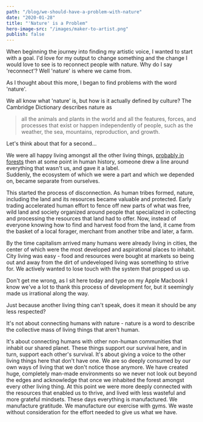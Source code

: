 ```yaml
---
path: "/blog/we-should-have-a-problem-with-nature"
date: "2020-01-28"
title: "'Nature' is a Problem"
hero-image-src: "/images/maker-to-artist.png"
publish: false
---
```


When beginning the journey into finding my artistic voice, I wanted to start with a goal. I'd love for my output to change something and the change I would love to see is to reconnect people with nature. Why do I say 'reconnect'? Well 'nature' is where we came from.

As I thought about this more, I began to find problems with the word 'nature'.

We all know what 'nature' is, but how is it actually defined by culture? The Cambridge Dictionary describes nature as

> all the animals and plants in the world and all the features, forces, and processes that exist or happen independently of people, such as the weather, the sea, mountains, reproduction, and growth.

Let's think about that for a second...

We were all happy living amongst all the other living things, [probably in forests](https://www.newscientist.com/article/mg13818682-800-science-early-humans-were-forest-dwellers/) then at some point in human history, someone drew a line around everything that wasn't us, and gave it a label.  
Suddenly, the ecosystem of which we were a part and which we depended on, became separate from ourselves.

This started the process of disconnection. As human tribes formed, nature, including the land and its resources became valuable and protected. Early trading accelerated human effort to fence off new parts of what was free, wild land and society organized around people that specialized in collecting and processing the resources that land had to offer. Now, instead of everyone knowing how to find and harvest food from the land, it came from the basket of a local forager, merchant from another tribe and later, a farm.

By the time capitalism arrived many humans were already living in cities, the center of which were the most developed and aspirational places to inhabit. City living was easy - food and resources were bought at markets so being out and away from the dirt of undeveloped living was something to strive for. We actively wanted to lose touch with the system that propped us up.

Don't get me wrong, as I sit here today and type on my Apple Macbook I know we've a lot to thank this process of development for, but it seemingly made us irrational along the way.

Just because another living thing can't speak, does it mean it should be any less respected?

It's not about connecting humans with nature - nature is a word to describe the collective mass of living things that aren't human.

It's about connecting humans with other non-human communities that inhabit our shared planet. These things support our survival here, and in turn, support each other's survival. It's about giving a voice to the other living things here that don't have one. We are so deeply consumed by our own ways of living that we don't notice those anymore. We have created huge, completely man-made environments so we never not look out beyond the edges and acknowledge that once we inhabited the forest amongst every other living thing. At this point we were more deeply connected with the resources that enabled us to thrive, and lived with less wasteful and more grateful mindsets. These days everything is manufactured. We manufacture gratitude. We manufacture our exercise with gyms. We waste without consideration for the effort needed to give us what we have.
